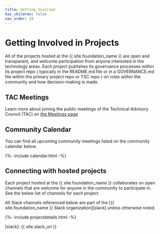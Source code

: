 ```yaml
---
title: Getting Involved
has_children: false
nav_order: 10
---
```


# Getting Involved in Projects

All of the projects hosted at the {{ site.foundation_name }} are open and
transparent, and welcome participation from anyone interested in the technology
areas. Each project publishes its governance processes within its project repo (
typically in the README.md file or in a GOVERNANCE.md file within the primary
project repo or TSC repo ) on roles within the community and how decision-making
is made.

## TAC Meetings

Learn more about joining the public meetings of the Technical Advisory Council
(TAC) on [the Meetings page](/meetings)

## Community Calendar

You can find all upcoming community meetings listed on the community calendar
below.

{%- include calendar.html -%}

## Connecting with hosted projects

Each project hosted at the {{ site.foundation_name }} collaborates on open channels
that are welcome for anyone in the community to participate in. See the below
list of channels for each project.

All Slack channels referenced below are part of the [{{ site.foundation_name }}
Slack organization][slack] unless otherwise noted.

{%- include projectdetails.html -%}

[slack]: {{ site.slack_url }}
